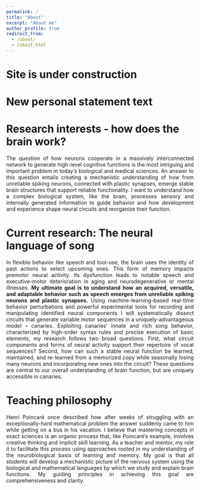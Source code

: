 ```yaml
---
permalink: /
title: "About"
excerpt: "About me"
author_profile: true
redirect_from: 
  - /about/
  - /about.html
---
```


Site is under construction
=======

New personal statement text  
======


Research interests - how does the brain work?
======
<p style="text-align: justify">
The question of how neurons cooperate in a massively interconnected network to generate high-level cognitive functions is the most intriguing and important problem in today’s biological and medical sciences. An answer to this question entails creating a mechanistic understanding of how from unreliable spiking neurons, connected with plastic synapses, emerge stable brain structures that support reliable functionality. I want to understand how a complex biological system, like the brain, processes sensory and internally generated information to guide behavior and how development and experience shape neural circuits and reorganize their function.</p>

Current research: The neural language of song
======
<p style="text-align: justify">
In flexible behavior like speech and tool-use, the brain uses the identity of past actions to select upcoming ones. This form of memory impacts premotor neural activity. Its dysfunction leads to notable speech and executive-motor deterioration in aging and neurodegenerative or mental illnesses. <b>My ultimate goal is to understand how an acquired, versatile, and adaptable behavior such as speech emerges from unreliable spiking neurons and plastic synapses.</b> Using machine-learning-based real-time behavior perturbations and powerful experimental tools for recording and manipulating identified neural components I will systematically dissect circuits that generate variable motor sequences in a uniquely-advantageous model – canaries. Exploiting canaries’ innate and rich song behavior, characterized by high-order syntax rules and precise execution of basic elements, my research follows two broad questions. First, what circuit components and forms of neural activity support their repertoire of vocal sequences? Second, how can such a stable neural function be learned, maintained, and re-learned from a memorized copy while seasonally losing many neurons and incorporating new ones into the circuit? These questions are central to our overall understanding of brain function, but are uniquely accessible in canaries.</p>

Teaching philosophy
======
<p style="text-align: justify">
Henri Poincaré once described how after weeks of struggling with an exceptionally-hard mathematical
problem the answer suddenly came to him while getting on a bus in his vacation. I believe that mastering
concepts in exact sciences is an organic process that, like Poincaré’s example, involves creative thinking
and implicit skill learning. As a teacher and mentor, my role it to facilitate this process using approaches
rooted in my understanding of the neurobiological basis of learning and memory. My goal is that all
students will develop a mechanistic picture of the nervous system using the biological and mathematical
languages by which we study and explain brain functions. My guiding principles in achieving this goal are
comprehensiveness and clarity.</p>


